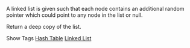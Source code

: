 A linked list is given such that each node contains an additional random pointer which could point to any node in the list or null.

Return a deep copy of the list.

Show Tags
 [Hash Table](/tag/hash-table/) [Linked List](/tag/linked-list/)
